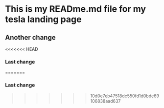 # This is my READme.md file for my tesla landing page
## Another change
<<<<<<< HEAD
### Last change
=======
### Last change
>>>>>>> 10d0e7eb47518dc550fd1d0bde69106838aad637
